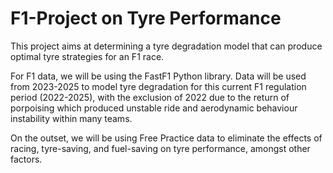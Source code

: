 # F1-Project on Tyre Performance

This project aims at determining a tyre degradation model that can produce optimal tyre strategies for an F1 race.

For F1 data, we will be using the FastF1 Python library. Data will be used from 2023-2025 to model tyre degradation for this current F1 regulation period (2022-2025), with the exclusion of 2022 due to the return of porpoising which produced unstable ride and aerodynamic behaviour instability within many teams.

On the outset, we will be using Free Practice data to eliminate the effects of racing, tyre-saving, and fuel-saving on tyre performance, amongst other factors. 